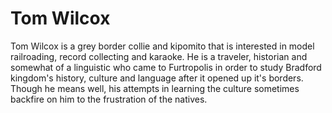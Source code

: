# Tom Wilcox

Tom Wilcox is a grey border collie and kipomito that is interested in model railroading, record collecting and karaoke. He is a traveler, historian and somewhat of a linguistic who came to Furtropolis in order to study Bradford kingdom's history, culture and language after it opened up it's borders. Though he means well, his attempts in learning the culture sometimes backfire on him to the frustration of the natives.